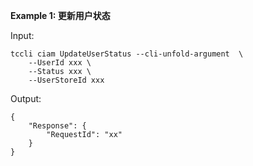 **Example 1: 更新用户状态**



Input: 

```
tccli ciam UpdateUserStatus --cli-unfold-argument  \
    --UserId xxx \
    --Status xxx \
    --UserStoreId xxx
```

Output: 
```
{
    "Response": {
        "RequestId": "xx"
    }
}
```

